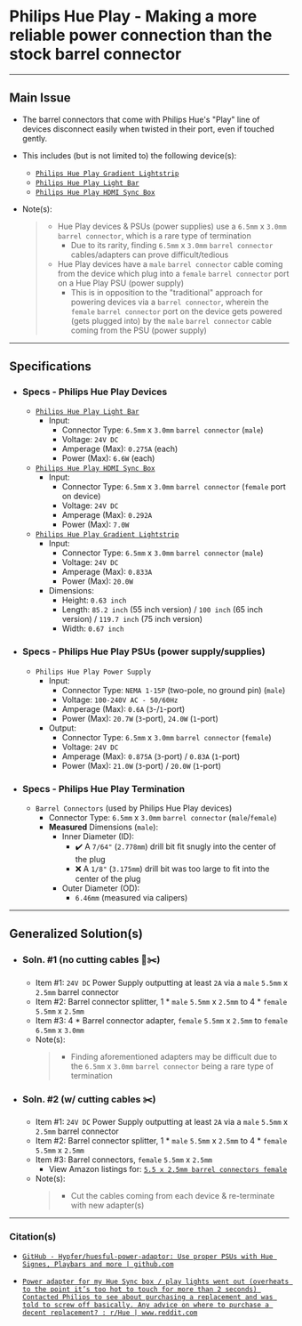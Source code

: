 <!-- ------------------------------------------------------------ -->
# Philips Hue Play - Making a more reliable power connection than the stock barrel connector
<!-- ------------------------------------------------------------ -->

***
## Main Issue
- The barrel connectors that come with Philips Hue's "Play" line of devices disconnect easily when twisted in their port, even if touched gently.
- This includes (but is not limited to) the following device(s):
  - [`Philips Hue Play Gradient Lightstrip`](https://www.philips-hue.com/en-us/p/hue-white-and-color-ambiance-play-gradient-lightstrip-65-inch/046677560416)
  - [`Philips Hue Play Light Bar`](https://www.philips-hue.com/en-us/p/hue-white-and-color-ambiance-play-light-bar-single-pack/7820131U7)
  - [`Philips Hue Play HDMI Sync Box`](https://www.philips-hue.com/en-us/p/hue-play-hdmi-sync-box-/046677555221)

- Note(s):
  > - Hue Play devices & PSUs (power supplies) use a `6.5mm` x `3.0mm` `barrel connector`, which is a rare type of termination
  >   - Due to its rarity, finding `6.5mm` x `3.0mm` `barrel connector` cables/adapters can prove difficult/tedious
  > - Hue Play devices have a `male` `barrel connector` cable coming from the device which plug into a `female` `barrel connector` port on a Hue Play PSU (power supply)
  >   - This is in opposition to the "traditional" approach for powering devices via a `barrel connector`, wherein the `female` `barrel connector` port on the device gets powered (gets plugged into) by the `male` `barrel connector` cable coming from the PSU (power supply)

<!-- ------------------------------------------------------------ -->

***
## Specifications

  - ### Specs - Philips Hue Play Devices
    - [`Philips Hue Play Light Bar`](https://www.philips-hue.com/en-us/p/hue-white-and-color-ambiance-play-light-bar-single-pack/7820131U7)
      - Input:
        - Connector Type: `6.5mm` x `3.0mm` `barrel connector` (`male`)
        - Voltage: `24V DC`
        - Amperage (Max): `0.275A` (each)
        - Power (Max): `6.6W` (each)
    - [`Philips Hue Play HDMI Sync Box`](https://www.philips-hue.com/en-us/p/hue-play-hdmi-sync-box-/046677555221)
      - Input:
        - Connector Type: `6.5mm` x `3.0mm` `barrel connector` (`female` port on device)
        - Voltage: `24V DC`
        - Amperage (Max): `0.292A`
        - Power (Max): `7.0W`
    - [`Philips Hue Play Gradient Lightstrip`](https://www.philips-hue.com/en-us/p/hue-white-and-color-ambiance-play-gradient-lightstrip-65-inch/046677560416)
      - Input:
        - Connector Type: `6.5mm` x `3.0mm` `barrel connector` (`male`)
        - Voltage: `24V DC`
        - Amperage (Max): `0.833A`
        - Power (Max): `20.0W`
      - Dimensions:
        - Height: `0.63 inch`
        - Length: `85.2 inch` (55 inch version) / `100 inch` (65 inch version) / `119.7 inch` (75 inch version)
        - Width: `0.67 inch`

  - ### Specs - Philips Hue Play PSUs (power supply/supplies)
    - `Philips Hue Play Power Supply`
      - Input:
        - Connector Type: `NEMA 1-15P` (two-pole, no ground pin) (`male`)
        - Voltage: `100-240V AC - 50/60Hz`
        - Amperage (Max): `0.6A` (`3`-/`1`-port)
        - Power (Max): `20.7W` (`3`-port), `24.0W` (`1`-port)
      - Output:
        - Connector Type: `6.5mm` x `3.0mm` `barrel connector` (`female`)
        - Voltage: `24V DC`
        - Amperage (Max): `0.875A` (`3`-port) / `0.83A` (`1`-port)
        - Power (Max): `21.0W` (`3`-port) / `20.0W` (`1`-port)

  - ### Specs - Philips Hue Play Termination
    - `Barrel Connectors` (used by Philips Hue Play devices)
      - Connector Type: `6.5mm` x `3.0mm` `barrel connector` (`male`/`female`)
      - **Measured** Dimensions (`male`):
        - Inner Diameter (ID):
          - ✔️ A `7/64"` (`2.778mm`) drill bit fit snugly into the center of the plug
          - ❌️ A `1/8"` (`3.175mm`) drill bit was too large to fit into the center of the plug
        - Outer Diameter (OD):
          - `6.46mm` (measured via calipers)

<!-- ------------------------------------------------------------ -->


***
## Generalized Solution(s)

  - ### Soln. #1 (no cutting cables 🚫✂️)
    - Item #1: `24V DC` Power Supply outputting at least `2A` via a `male` `5.5mm` x `2.5mm` barrel connector
    - Item #2: Barrel connector splitter, 1 * `male` `5.5mm` x `2.5mm` to 4 * `female` `5.5mm` x `2.5mm`
    - Item #3: 4 * Barrel connector adapter, `female` `5.5mm` x `2.5mm` to `female` `6.5mm` x `3.0mm`
    - Note(s):
      > - Finding aforementioned adapters may be difficult due to the `6.5mm` x `3.0mm` `barrel connector` being a rare type of termination

  - ### Soln. #2 (w/ cutting cables ✂️)
    - Item #1: `24V DC` Power Supply outputting at least `2A` via a `male` `5.5mm` x `2.5mm` barrel connector
    - Item #2: Barrel connector splitter, 1 * `male` `5.5mm` x `2.5mm` to 4 * `female` `5.5mm` x `2.5mm`
    - Item #3: Barrel connectors, `female` `5.5mm` x `2.5mm`
      - View Amazon listings for: [`5.5 x 2.5mm barrel connectors female`](https://www.amazon.com/s?k=5.5+x+2.5mm+barrel+connectors+female)
    - Note(s):
      > - Cut the cables coming from each device & re-terminate with new adapter(s)

<!-- ------------------------------------------------------------ -->

***
### Citation(s)

- [`GitHub - Hypfer/huesful-power-adaptor: Use proper PSUs with Hue Signes, Playbars and more | github.com`](https://github.com/Hypfer/huesful-power-adaptor)

- [`Power adapter for my Hue Sync box / play lights went out (overheats to the point it’s too hot to touch for more than 2 seconds) Contacted Philips to see about purchasing a replacement and was told to screw off basically. Any advice on where to purchase a decent replacement? : r/Hue | www.reddit.com`](https://www.reddit.com/r/Hue/comments/vaedcl/power_adapter_for_my_hue_sync_box_play_lights)

<!-- ------------------------------------------------------------ -->
